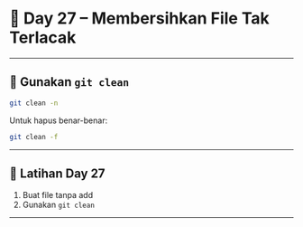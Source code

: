 # 📘 Day 27 – Membersihkan File Tak Terlacak

---

## 🧹 Gunakan `git clean`

```bash
git clean -n
```

Untuk hapus benar-benar:

```bash
git clean -f
```

---

## 🧪 Latihan Day 27

1. Buat file tanpa add
2. Gunakan `git clean`

---
